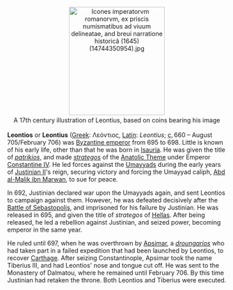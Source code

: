 <div class="photo" colspan="2" style="text-align: center; margin: 25px 0 10px;"><a class="image" href="https://en.wikipedia.org/wiki/File:Icones_imperatorvm_romanorvm,_ex_priscis_numismatibus_ad_viuum_delineatae,_and_breui_narratione_historic%C3%A2_(1645)_(14744350954).jpg"><img alt="Icones imperatorvm romanorvm, ex priscis numismatibus ad viuum delineatae, and breui narratione historicâ (1645) (14744350954).jpg" data-file-height="2262" data-file-width="2002" decoding="async" height="249" src="https://upload.wikimedia.org/wikipedia/commons/thumb/1/16/Icones_imperatorvm_romanorvm%2C_ex_priscis_numismatibus_ad_viuum_delineatae%2C_and_breui_narratione_historic%C3%A2_%281645%29_%2814744350954%29.jpg/220px-Icones_imperatorvm_romanorvm%2C_ex_priscis_numismatibus_ad_viuum_delineatae%2C_and_breui_narratione_historic%C3%A2_%281645%29_%2814744350954%29.jpg" srcset="https://upload.wikimedia.org/wikipedia/commons/thumb/1/16/Icones_imperatorvm_romanorvm%2C_ex_priscis_numismatibus_ad_viuum_delineatae%2C_and_breui_narratione_historic%C3%A2_%281645%29_%2814744350954%29.jpg/330px-Icones_imperatorvm_romanorvm%2C_ex_priscis_numismatibus_ad_viuum_delineatae%2C_and_breui_narratione_historic%C3%A2_%281645%29_%2814744350954%29.jpg 1.5x, //upload.wikimedia.org/wikipedia/commons/thumb/1/16/Icones_imperatorvm_romanorvm%2C_ex_priscis_numismatibus_ad_viuum_delineatae%2C_and_breui_narratione_historic%C3%A2_%281645%29_%2814744350954%29.jpg/440px-Icones_imperatorvm_romanorvm%2C_ex_priscis_numismatibus_ad_viuum_delineatae%2C_and_breui_narratione_historic%C3%A2_%281645%29_%2814744350954%29.jpg 2x" width="220"/></a><div style="line-height:normal;padding-bottom:0.2em;padding-top:0.2em;">A 17th century illustration of Leontius, based on coins bearing his image</div></div>

[comment]: # 'breakpoint'
<p><b>Leontios</b> or <b>Leontius</b> (<a href="https://en.wikipedia.org/wiki/Greek_language" title="Greek language">Greek</a>: <span lang="el">Λεόντιος</span>, <a class="mw-redirect" href="https://en.wikipedia.org/wiki/Latin_language" title="Latin language">Latin</a>: <i lang="la">Leontius</i>; <abbr title="circa">c.</abbr><span style="white-space:nowrap;"> 660</span> – August 705/February 706) was <a class="mw-redirect" href="https://en.wikipedia.org/wiki/Byzantine_emperor" title="Byzantine emperor">Byzantine emperor</a> from 695 to 698. Little is known of his early life, other than that he was born in <a href="https://en.wikipedia.org/wiki/Isauria" title="Isauria">Isauria</a>. He was given the title of <i><a class="mw-redirect" href="https://en.wikipedia.org/wiki/Patrikios" title="Patrikios">patrikios</a></i>, and made <i><a href="https://en.wikipedia.org/wiki/Strategos" title="Strategos">strategos</a></i> of the <a href="https://en.wikipedia.org/wiki/Anatolic_Theme" title="Anatolic Theme">Anatolic Theme</a> under Emperor <a href="https://en.wikipedia.org/wiki/Constantine_IV" title="Constantine IV">Constantine IV</a>. He led forces against the <a class="mw-redirect" href="https://en.wikipedia.org/wiki/Umayyads" title="Umayyads">Umayyads</a> during the early years of <a href="https://en.wikipedia.org/wiki/Justinian_II" title="Justinian II">Justinian II</a>'s reign, securing victory and forcing the Umayyad caliph, <a href="https://en.wikipedia.org/wiki/Abd_al-Malik_ibn_Marwan" title="Abd al-Malik ibn Marwan">Abd al-Malik ibn Marwan</a>, to sue for peace.
</p><p>In 692, Justinian declared war upon the Umayyads again, and sent Leontios to campaign against them. However, he was defeated decisively after the <a href="https://en.wikipedia.org/wiki/Battle_of_Sebastopolis" title="Battle of Sebastopolis">Battle of Sebastopolis</a>, and imprisoned for his failure by Justinian. He was released in 695, and given the title of <i>strategos</i> of <a href="https://en.wikipedia.org/wiki/Hellas_(theme)" title="Hellas (theme)">Hellas</a>. After being released, he led a rebellion against Justinian, and seized power, becoming emperor in the same year.
</p><p>He ruled until 697, when he was overthrown by <a class="mw-redirect" href="https://en.wikipedia.org/wiki/Apsimar" title="Apsimar">Apsimar</a>, a <i><a href="https://en.wikipedia.org/wiki/Droungarios" title="Droungarios">droungarios</a></i> who had taken part in a failed expedition that had been launched by Leontios, to recover <a href="https://en.wikipedia.org/wiki/Roman_Carthage" title="Roman Carthage">Carthage</a>. After seizing Constantinople, Apsimar took the name Tiberius III, and had Leontios' nose and tongue cut off. He was sent to the Monastery of Dalmatou, where he remained until February 706. By this time Justinian had retaken the throne. Both Leontios and Tiberius were executed.
</p>